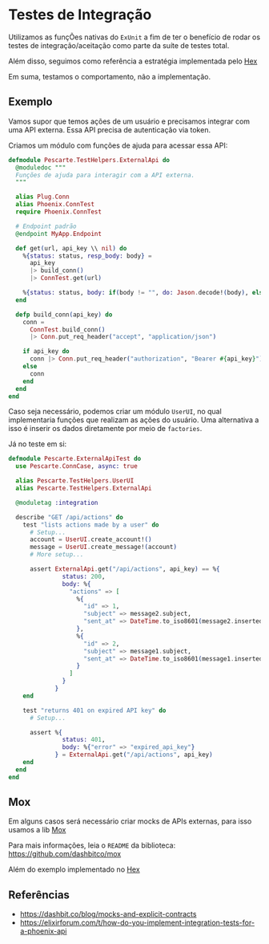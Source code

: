 # Testes de Integração

Utilizamos as funçÕes nativas do `ExUnit` a fim de ter o benefício de
rodar os testes de integração/aceitação como parte da suíte de testes total.

Além disso, seguimos como referência a estratégia implementada pelo [Hex](https://github.com/hexpm/hexpm/tree/main/test)

Em suma, testamos o comportamento, não a implementação.

## Exemplo

Vamos supor que temos ações de um usuário e precisamos integrar com uma API externa.
Essa API precisa de autenticação via token.

Criamos um módulo com funções de ajuda para acessar essa API:
```elixir
defmodule Pescarte.TestHelpers.ExternalApi do
  @moduledoc """
  Funções de ajuda para interagir com a API externa.
  """

  alias Plug.Conn
  alias Phoenix.ConnTest
  require Phoenix.ConnTest

  # Endpoint padrão
  @endpoint MyApp.Endpoint

  def get(url, api_key \\ nil) do
    %{status: status, resp_body: body} =
      api_key
      |> build_conn()
      |> ConnTest.get(url)

    %{status: status, body: if(body != "", do: Jason.decode!(body), else: "")}
  end

  defp build_conn(api_key) do
    conn =
      ConnTest.build_conn()
      |> Conn.put_req_header("accept", "application/json")

    if api_key do
      conn |> Conn.put_req_header("authorization", "Bearer #{api_key}")
    else
      conn
    end
  end
end
```

Caso seja necessário, podemos criar um módulo `UserUI`, no qual implementaria
funções que realizam as ações do usuário. Uma alternativa a isso é inserir os dados
diretamente por meio de `factories`.

Já no teste em si:
```elixir
defmodule Pescarte.ExternalApiTest do
  use Pescarte.ConnCase, async: true

  alias Pescarte.TestHelpers.UserUI
  alias Pescarte.TestHelpers.ExternalApi

  @moduletag :integration

  describe "GET /api/actions" do
    test "lists actions made by a user" do
      # Setup...
      account = UserUI.create_account!()
      message = UserUI.create_message!(account)
      # More setup...

      assert ExternalApi.get("/api/actions", api_key) == %{
               status: 200,
               body: %{
                 "actions" => [
                   %{
                     "id" => 1,
                     "subject" => message2.subject,
                     "sent_at" => DateTime.to_iso8601(message2.inserted_at)
                   },
                   %{
                     "id" => 2,
                     "subject" => message1.subject,
                     "sent_at" => DateTime.to_iso8601(message1.inserted_at)
                   }
                 ]
               }
             }
    end

    test "returns 401 on expired API key" do
      # Setup...

      assert %{
               status: 401,
               body: %{"error" => "expired_api_key"}
             } = ExternalApi.get("/api/actions", api_key)
    end
  end
end
```

## Mox

Em alguns casos será necessário criar mocks de APIs externas, para isso usamos a lib [Mox](https://github.com/dashbitco/mox)

Para mais informações, leia o `README` da biblioteca: https://github.com/dashbitco/mox

Além do exemplo implementado no [Hex](https://github.com/hexpm/hexpm/blob/main/test/hexpm_web/controllers/api/organization_controller_test.exs)

## Referências

- https://dashbit.co/blog/mocks-and-explicit-contracts
- https://elixirforum.com/t/how-do-you-implement-integration-tests-for-a-phoenix-api
